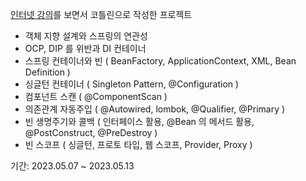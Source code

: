 [인터넷 강의](https://www.inflearn.com/course/%EC%8A%A4%ED%94%84%EB%A7%81-%ED%95%B5%EC%8B%AC-%EC%9B%90%EB%A6%AC-%EA%B8%B0%EB%B3%B8%ED%8E%B8/dashboard)를 보면서 코틀린으로 작성한 프로젝트
- 객체 지향 설계와 스프링의 연관성
- OCP, DIP 를 위반과 DI 컨테이너
- 스프링 컨테이너와 빈 ( BeanFactory, ApplicationContext, XML, Bean Definition ) 
- 싱글턴 컨테이너 ( Singleton Pattern, @Configuration )
- 컴포넌트 스캔 ( @ComponentScan )
- 의존관계 자동주입 ( @Autowired, lombok, @Qualifier, @Primary )
- 빈 생명주기와 콜백 ( 인터페이스 활용, @Bean 의 메서드 활용, @PostConstruct, @PreDestroy )
- 빈 스코프 ( 싱글턴, 프로토 타입, 웹 스코프, Provider, Proxy )

기간: 2023.05.07 ~ 2023.05.13
